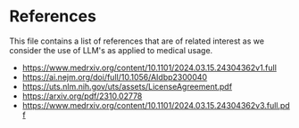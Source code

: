 # References

This file contains a list of references that are of related interest as we consider the use of LLM's as
applied to medical usage.

- https://www.medrxiv.org/content/10.1101/2024.03.15.24304362v1.full
- https://ai.nejm.org/doi/full/10.1056/AIdbp2300040
- https://uts.nlm.nih.gov/uts/assets/LicenseAgreement.pdf
- https://arxiv.org/pdf/2310.02778
- https://www.medrxiv.org/content/10.1101/2024.03.15.24304362v3.full.pdf
